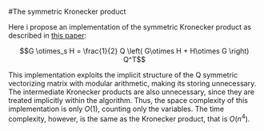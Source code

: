 #The symmetric Kronecker product

Here i propose an implementation of the symmetric Kronecker product as described in [this paper](https://www.math.uwaterloo.ca/~hwolkowi/henry/reports/kronthesisschaecke04.pdf):

$$G \otimes_s H = \frac{1}{2} Q \left( G\otimes H + H\otimes G \right) Q^T$$

This implementation exploits the implicit structure of the Q symmetric vectorizing matrix with modular arithmetic, making its storing unnecessary.
The intermediate Kronecker products are also unnecessary, since they are treated implicitly within the algorithm.
Thus, the space complexity of this implementation is only $O \left( 1 \right)$, counting only the variables.
The time complexity, however, is the same as the Kronecker product, that is $O \left( n^4 \right)$.